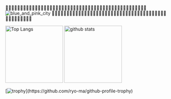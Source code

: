 🦩👾🦩👾🦩👾🦩👾🦩👾🦩👾🦩👾🦩👾🦩👾🦩👾🦩👾🦩👾🦩👾🦩👾🦩👾🦩👾🦩👾🦩👾🦩👾🦩👾🦩👾🦩👾🦩👾🦩👾
![blue_and_pink_city](https://user-images.githubusercontent.com/38372239/228125789-c801164b-b86b-4329-af41-4bc9c7480a5f.png)
🦩👾🦩👾🦩👾🦩👾🦩👾🦩👾🦩👾🦩👾🦩👾🦩👾🦩👾🦩👾🦩👾🦩👾🦩👾🦩👾🦩👾🦩👾🦩👾🦩👾🦩👾🦩👾🦩👾🦩👾


<div style="color"> 
  <img alt="Top Langs" height="180px" class="test" src="https://github-readme-stats.vercel.app/api/top-langs/?username=nabe-kurage&layout=compact&theme=radical" />
  <img alt="github stats" height="180px" src="https://github-readme-stats.vercel.app/api?username=nabe-kurage&show_icons=true&theme=radical" />
</div>

[![trophy](https://github-profile-trophy.vercel.app/?username=nabe-kurage&theme=discord&rank=-C,-?)](https://github.com/ryo-ma/github-profile-trophy)

<!--
**nabe-kurage/nabe-kurage** is a ✨ _special_ ✨ repository because its `README.md` (this file) appears on your GitHub profile.

Here are some ideas to get you started:

- 🔭 I’m currently working on ...
- 🌱 I’m currently learning ...
- 👯 I’m looking to collaborate on ...
- 🤔 I’m looking for help with ...
- 💬 Ask me about ...
- 📫 How to reach me: ...
- 😄 Pronouns: ...
- ⚡ Fun fact: ...


    flex:1　と　flex:1.32;
    width: 100%;
    height: auto;
を設定したらちょうど良い
-->

